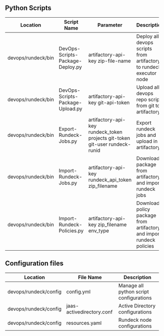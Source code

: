 ## Python Scripts
| Location | Script Name |  Parameter | Description |
|----------|-------------|-------------|-------------|
| devops/rundeck/bin | DevOps-Scripts-Package-Deploy.py | artifactory-api-key zip-file-name | Deploy all devops scripts from artifactory to rundeck executor node |
| devops/rundeck/bin | DevOps-Scripts-Package-Upload.py | artifactory-api-key git-api-token | Upload all devops repo scripts from git to artifactory |
| devops/rundeck/bin | Export-Rundeck-Jobs.py | artifactory-api-key rundeck_token projects git-token git-user rundeck-runid | Export rundeck jobs and upload in artifactory |
| devops/rundeck/bin | Import-Rundeck-Jobs.py | artifactory-api-key rundeck_api_token zip_filename | Download package from artifactory and import rundeck jobs |
| devops/rundeck/bin | Import-Rundeck-Policies.py | artifactory-api-key zip_filename env_type | Download policy package from artifactory and import rundeck policies |

## Configuration files
| Location | File Name |  Description |
|----------|-------------|-------------|
| devops/rundeck/config | config.yml | Manage all python script configurations |
| devops/rundeck/config | jaas-activedirectory.conf | Active Directory configurations |
| devops/rundeck/config | resources.yaml | Rundeck node configurations |
